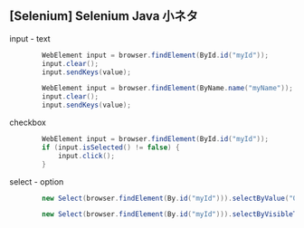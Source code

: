 ## [Selenium] Selenium Java 小ネタ


input - text

```java
		WebElement input = browser.findElement(ById.id("myId"));
		input.clear();
		input.sendKeys(value);
```


```java
		WebElement input = browser.findElement(ByName.name("myName"));
		input.clear();
		input.sendKeys(value);
```

checkbox

```java
		WebElement input = browser.findElement(ById.id("myId"));
		if (input.isSelected() != false) {
			input.click();
		}
```

select - option

```java
		new Select(browser.findElement(By.id("myId"))).selectByValue("001");
```


```java
		new Select(browser.findElement(By.id("myId"))).selectByVisibleText("特になし");
```

